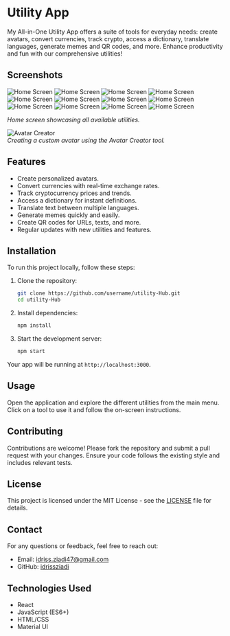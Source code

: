 #  Utility App

My All-in-One Utility App offers a suite of tools for everyday needs: create avatars, convert currencies, track crypto, access a dictionary, translate languages, generate memes and QR codes, and more. Enhance productivity and fun with our comprehensive utilities!

## Screenshots

![Home Screen](./screenshots/home.png)
![Home Screen](./screenshots/about.png)
![Home Screen](./screenshots/contact.png)
![Home Screen](./screenshots/avatar.png)
![Home Screen](./screenshots/crypto.png)
![Home Screen](./screenshots/currencyconverter.png)
![Home Screen](./screenshots/dictionnary.png)
![Home Screen](./screenshots/memegenerator.png)
![Home Screen](./screenshots/qr.png)
![Home Screen](./screenshots/quote.png)
![Home Screen](./screenshots/timer.png)
![Home Screen](./screenshots/translator.png)

*Home screen showcasing all available utilities.*

![Avatar Creator](./screenshots/avatar_creator.png)  
*Creating a custom avatar using the Avatar Creator tool.*

## Features

- Create personalized avatars.
- Convert currencies with real-time exchange rates.
- Track cryptocurrency prices and trends.
- Access a dictionary for instant definitions.
- Translate text between multiple languages.
- Generate memes quickly and easily.
- Create QR codes for URLs, texts, and more.
- Regular updates with new utilities and features.

## Installation

To run this project locally, follow these steps:

1. Clone the repository:
    ```bash
    git clone https://github.com/username/utility-Hub.git
    cd utility-Hub
    ```

2. Install dependencies:
    ```bash
    npm install
    ```

3. Start the development server:
    ```bash
    npm start
    ```

Your app will be running at `http://localhost:3000`.

## Usage

Open the application and explore the different utilities from the main menu. Click on a tool to use it and follow the on-screen instructions.

## Contributing

Contributions are welcome! Please fork the repository and submit a pull request with your changes. Ensure your code follows the existing style and includes relevant tests.

## License

This project is licensed under the MIT License - see the [LICENSE](LICENSE) file for details.

## Contact

For any questions or feedback, feel free to reach out:
- Email: idriss.ziadi47@gmail.com
- GitHub: [idrissziadi](https://github.com/idrissziadi)

## Technologies Used

- React
- JavaScript (ES6+)
- HTML/CSS
- Material UI
